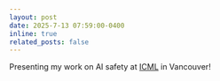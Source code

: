 ```yaml
---
layout: post
date: 2025-7-13 07:59:00-0400
inline: true
related_posts: false
---
```


Presenting my work on AI safety at [ICML](https://icml.cc/) in Vancouver! 

